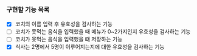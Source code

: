 ### 구현할 기능 목록
- [x] 코치의 이름 입력 후 유효성을 검사하는 기능
- [ ] 코치가 못먹는 음식을 입력했을 때 메뉴가 0~2가지인지 유효성을 검사하는 기능
- [ ] 코치가 못먹는 음식을 입력했을 떄 저장하는 기능
- [x] 식사는 2명에서 5명이 이루어지는지에 대한 유효성을 검사하는 기능